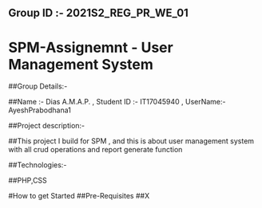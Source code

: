 ## Group ID :- 2021S2_REG_PR_WE_01
# SPM-Assignemnt - User Management System

##Group Details:-

##Name :- Dias A.M.A.P. , Student ID :- IT17045940 , UserName:- AyeshPrabodhana1

##Project description:-

##This project I build for SPM , and this is about user management system with all crud operations and report generate function

##Technologies:-

##PHP,CSS

#How to get Started
##Pre-Requisites
##X
